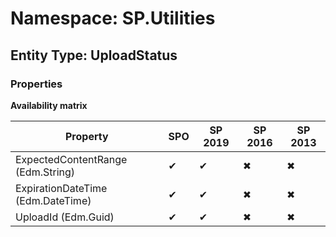 # Namespace: SP.Utilities

## Entity Type: UploadStatus

### Properties

**Availability matrix**

Property | SPO | SP 2019 | SP 2016 | SP 2013
----------|-----|---------|---------|--------
ExpectedContentRange (Edm.String) | ✔ | ✔ | ✖ | ✖
ExpirationDateTime (Edm.DateTime) | ✔ | ✔ | ✖ | ✖
UploadId (Edm.Guid) | ✔ | ✔ | ✖ | ✖

